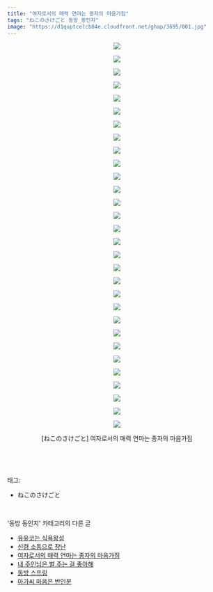 ```yaml
---
title: "여자로서의 매력 연마는 종자의 마음가짐"
tags: "ねこのさけごと 동방_동인지"
image: "https://d1quptcelcb84e.cloudfront.net/ghap/3695/001.jpg"
---
```

<div class="article">
<p style="text-align: center; clear: none; float: none;"><img src="{{ site.imgserver8 }}/ghap/3695/001.jpg"/></p>
<p style="text-align: center; clear: none; float: none;"><img src="{{ site.imgserver8 }}/ghap/3695/002.jpg"/></p>
<p style="text-align: center; clear: none; float: none;"><img src="{{ site.imgserver8 }}/ghap/3695/003.jpg"/></p>
<p style="text-align: center; clear: none; float: none;"><img src="{{ site.imgserver8 }}/ghap/3695/004.jpg"/></p>
<p style="text-align: center; clear: none; float: none;"><img src="{{ site.imgserver8 }}/ghap/3695/005.jpg"/></p>
<p style="text-align: center; clear: none; float: none;"><img src="{{ site.imgserver8 }}/ghap/3695/006.jpg"/></p>
<p style="text-align: center; clear: none; float: none;"><img src="{{ site.imgserver8 }}/ghap/3695/007.jpg"/></p>
<p style="text-align: center; clear: none; float: none;"><img src="{{ site.imgserver8 }}/ghap/3695/008.jpg"/></p>
<p style="text-align: center; clear: none; float: none;"><img src="{{ site.imgserver8 }}/ghap/3695/009.jpg"/></p>
<p style="text-align: center; clear: none; float: none;"><img src="{{ site.imgserver8 }}/ghap/3695/010.jpg"/></p>
<p style="text-align: center; clear: none; float: none;"><img src="{{ site.imgserver8 }}/ghap/3695/011.jpg"/></p>
<p style="text-align: center; clear: none; float: none;"><img src="{{ site.imgserver8 }}/ghap/3695/012.jpg"/></p>
<p style="text-align: center; clear: none; float: none;"><img src="{{ site.imgserver8 }}/ghap/3695/013.jpg"/></p>
<p style="text-align: center; clear: none; float: none;"><img src="{{ site.imgserver8 }}/ghap/3695/014.jpg"/></p>
<p style="text-align: center; clear: none; float: none;"><img src="{{ site.imgserver8 }}/ghap/3695/015.jpg"/></p>
<p style="text-align: center; clear: none; float: none;"><img src="{{ site.imgserver8 }}/ghap/3695/016.jpg"/></p>
<p style="text-align: center; clear: none; float: none;"><img src="{{ site.imgserver8 }}/ghap/3695/017.jpg"/></p>
<p style="text-align: center; clear: none; float: none;"><img src="{{ site.imgserver8 }}/ghap/3695/018.jpg"/></p>
<p style="text-align: center; clear: none; float: none;"><img src="{{ site.imgserver8 }}/ghap/3695/019.jpg"/></p>
<p style="text-align: center; clear: none; float: none;"><img src="{{ site.imgserver8 }}/ghap/3695/020.jpg"/></p>
<p style="text-align: center; clear: none; float: none;"><img src="{{ site.imgserver8 }}/ghap/3695/021.jpg"/></p>
<p style="text-align: center; clear: none; float: none;"><img src="{{ site.imgserver8 }}/ghap/3695/022.jpg"/></p>
<p style="text-align: center; clear: none; float: none;"><img src="{{ site.imgserver8 }}/ghap/3695/023.jpg"/></p>
<p style="text-align: center; clear: none; float: none;"><img src="{{ site.imgserver8 }}/ghap/3695/024.jpg"/></p>
<p style="text-align: center; clear: none; float: none;"><img src="{{ site.imgserver8 }}/ghap/3695/025.jpg"/></p>
<p style="text-align: center; clear: none; float: none;"><img src="{{ site.imgserver8 }}/ghap/3695/026.jpg"/></p>
<p style="text-align: center; clear: none; float: none;"><img src="{{ site.imgserver8 }}/ghap/3695/027.jpg"/></p>
<p style="text-align: center; clear: none; float: none;"><img src="{{ site.imgserver8 }}/ghap/3695/028.jpg"/></p>
<p style="text-align: center; clear: none; float: none;"><img src="{{ site.imgserver8 }}/ghap/3695/029.jpg"/></p>
<p style="text-align: center; clear: none; float: none;"><img src="{{ site.imgserver8 }}/ghap/3695/030.jpg"/></p>
<p style="text-align: center; clear: none; float: none;">[ねこのさけごと] 여자로서의 매력 연마는 종자의 마음가짐</p>
<p><br/></p>
</div><br/>
<div class="tagTrail">
<p>태그: </p>
<ul>
<li>ねこのさけごと</li>
</ul>
</div><br/>
<div class="another">
<p>'동방 동인지' 카테고리의 다른 글</p>
<ul>
<li><a href="/ghap_3697">유유코는 식욕왕성</a></li>
<li><a href="/ghap_3696">신령 소동으로 장난</a></li>
<li><a href="/ghap_3695">여자로서의 매력 연마는 종자의 마음가짐</a></li>
<li><a href="/ghap_3694">내 주인님은 벌 주는 걸 좋아해</a></li>
<li><a href="/ghap_3693">동방 스프링</a></li>
<li><a href="/ghap_3692">아가씨 마음은 반인분</a></li>
</ul>
</div><br/>
<div class="cb_module cb_fluid">
<div class="cb_wrt cb_profile">
</div><!-- commentList close -->
</div><br/>
